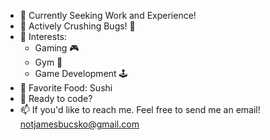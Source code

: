 - 🔭 Currently Seeking Work and Experience!
- 🔨 Actively Crushing Bugs! 🐜
- 🤔 Interests:
    -    Gaming 🎮
    -    Gym 🦾
    -    Game Development 🕹
- 🍣 Favorite Food: Sushi
- 💬 Ready to code?
- 📫 If you'd like to reach me. Feel free to send me an email! notjamesbucsko@gmail.com


